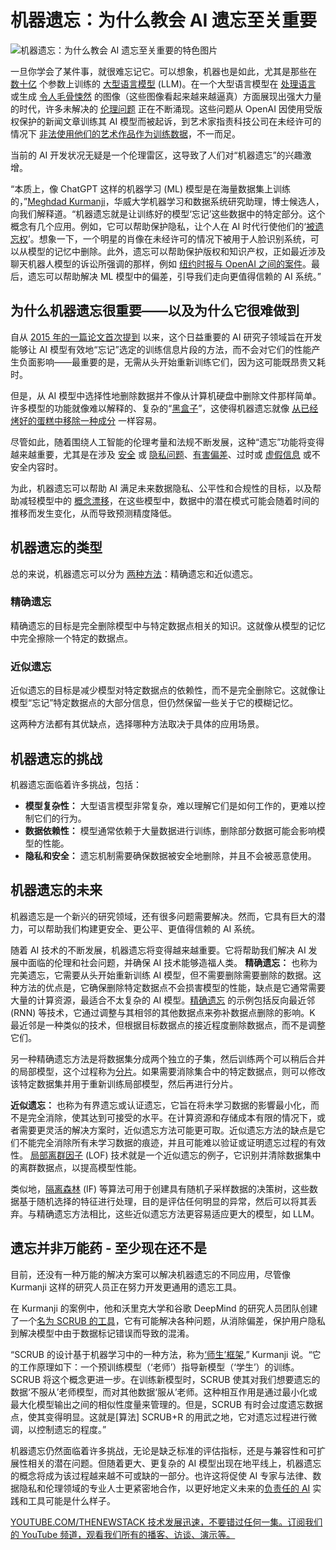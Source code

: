 # 机器遗忘：为什么教会 AI 遗忘至关重要

![机器遗忘：为什么教会 AI 遗忘至关重要的特色图片](https://cdn.thenewstack.io/media/2024/08/85a00206-kim-leary-2zl80uqruuu-unsplash-1024x683.jpg)

一旦你学会了某件事，就很难忘记它。可以想象，机器也是如此，尤其是那些在 [数十亿](https://thenewstack.io/large-language-models-open-source-llms-in-2023/) 个参数上训练的 [大型语言模型](https://thenewstack.io/what-is-a-large-language-model/) (LLM)。在一个大型语言模型在 [处理语言](https://thenewstack.io/the-building-blocks-of-llms-vectors-tokens-and-embeddings/) 或生成 [令人毛骨悚然](https://www.creativebloq.com/ai/viral-flux-ai-image-generator-images-show-were-out-of-the-uncanny-valley) 的图像（这些图像看起来越来越逼真）方面展现出强大力量的时代，许多未解决的 [伦理问题](https://thenewstack.io/the-power-and-ethical-dilemma-of-ai-image-generation-models/) 正在不断涌现。这些问题从 OpenAI 因使用受版权保护的新闻文章训练其 AI 模型而被起诉，到艺术家指责科技公司在未经许可的情况下 [非法使用他们的艺术作品作为训练数据](https://thenewstack.io/the-power-and-ethical-dilemma-of-ai-image-generation-models/)，不一而足。

当前的 AI 开发状况无疑是一个伦理雷区，这导致了人们对“机器遗忘”的兴趣激增。

“本质上，像 ChatGPT 这样的机器学习 (ML) 模型是在海量数据集上训练的，”[Meghdad Kurmanji](https://www.linkedin.com/in/meghdadk/)，华威大学机器学习和数据系统研究助理，博士候选人，向我们解释道。“机器遗忘就是让训练好的模型‘忘记’这些数据中的特定部分。这个概念有几个应用。例如，它可以帮助保护隐私，让个人在 AI 时代行使他们的‘[被遗忘权](https://www.weforum.org/agenda/2023/11/eu-right-to-be-forgotten-online-data/)’。想象一下，一个明星的肖像在未经许可的情况下被用于人脸识别系统，可以从模型的记忆中删除。此外，遗忘可以帮助保护版权和知识产权，正如最近涉及聊天机器人模型的诉讼所强调的那样，例如 [纽约时报与 OpenAI 之间的案件](https://theconversation.com/how-a-new-york-times-copyright-lawsuit-against-openai-could-potentially-transform-how-ai-and-copyright-work-221059)。最后，遗忘可以帮助解决 ML 模型中的偏差，引导我们走向更值得信赖的 AI 系统。”

## 为什么机器遗忘很重要——以及为什么它很难做到

自从 [2015 年的一篇论文首次提到](https://ieeexplore.ieee.org/document/7163042?arnumber=7163042&tag=1) 以来，这个日益重要的 AI 研究子领域旨在开发能够让 AI 模型有效地“忘记”选定的训练信息片段的方法，而不会对它们的性能产生负面影响——最重要的是，无需从头开始重新训练它们，因为这可能既昂贵又耗时。

但是，从 AI 模型中选择性地删除数据并不像从计算机硬盘中删除文件那样简单。许多模型的功能就像难以解释的、复杂的“[黑盒子](https://thenewstack.io/how-human-trust-varies-with-different-types-of-explainable-ai/)”，这使得机器遗忘就像 [从已经烤好的蛋糕中移除一种成分](https://www.microsoft.com/en-us/research/project/physics-of-agi/articles/whos-harry-potter-making-llms-forget-2/) 一样容易。

尽管如此，随着围绕人工智能的伦理考量和法规不断发展，这种“遗忘”功能将变得越来越重要，尤其是在涉及 [安全](https://thenewstack.io/the-security-risks-of-generative-ai-package-hallucinations/) 或 [隐私问题](https://thenewstack.io/llms-and-data-privacy-navigating-the-new-frontiers-of-ai/)、[有害偏差](https://thenewstack.io/big-questions-for-the-ethical-use-of-ai/)、过时或 [虚假信息](https://thenewstack.io/how-to-reduce-the-hallucinations-from-large-language-models/) 或不安全内容时。

为此，机器遗忘可以帮助 AI 满足未来数据隐私、公平性和合规性的目标，以及帮助减轻模型中的 [概念漂移](https://www.evidentlyai.com/ml-in-production/concept-drift)，在这些模型中，数据中的潜在模式可能会随着时间的推移而发生变化，从而导致预测精度降低。

## 机器遗忘的类型

总的来说，机器遗忘可以分为 [两种方法](https://arxiv.org/pdf/2209.02299)：精确遗忘和近似遗忘。

###  精确遗忘 

精确遗忘的目标是完全删除模型中与特定数据点相关的知识。这就像从模型的记忆中完全擦除一个特定的数据点。

###  近似遗忘 

近似遗忘的目标是减少模型对特定数据点的依赖性，而不是完全删除它。这就像让模型“忘记”特定数据点的大部分信息，但仍然保留一些关于它的模糊记忆。

这两种方法都有其优缺点，选择哪种方法取决于具体的应用场景。

## 机器遗忘的挑战

机器遗忘面临着许多挑战，包括：

* **模型复杂性：** 大型语言模型非常复杂，难以理解它们是如何工作的，更难以控制它们的行为。
* **数据依赖性：** 模型通常依赖于大量数据进行训练，删除部分数据可能会影响模型的性能。
* **隐私和安全：** 遗忘机制需要确保数据被安全地删除，并且不会被恶意使用。

## 机器遗忘的未来

机器遗忘是一个新兴的研究领域，还有很多问题需要解决。然而，它具有巨大的潜力，可以帮助我们构建更安全、更公平、更值得信赖的 AI 系统。

随着 AI 技术的不断发展，机器遗忘将变得越来越重要。它将帮助我们解决 AI 发展中面临的伦理和社会问题，并确保 AI 技术能够造福人类。
**精确遗忘：** 也称为完美遗忘，它需要从头开始重新训练 AI 模型，但不需要删除需要删除的数据。这种方法的优点是，它确保删除特定数据点不会损害模型的性能，缺点是它通常需要大量的计算资源，最适合不太复杂的 AI 模型。[精确遗忘](https://www.xda-developers.com/what-is-machine-unlearning/) 的示例包括反向最近邻 (RNN) 等技术，它通过调整与其相邻的其他数据点来弥补数据点删除的影响。K 最近邻是一种类似的技术，但根据目标数据点的接近程度删除数据点，而不是调整它们。

另一种精确遗忘方法是将数据集分成两个独立的子集，然后训练两个可以稍后合并的局部模型，这个过程称为[分片](https://softteco.com/blog/what-is-sharding)。如果需要消除集合中的特定数据点，则可以修改该特定数据集并用于重新训练局部模型，然后再进行分片。

**近似遗忘：** 也称为有界遗忘或认证遗忘，它旨在将未学习数据的影響最小化，而不是完全消除，使其达到可接受的水平。在计算资源和存储成本有限的情况下，或者需要更灵活的解决方案时，近似遗忘方法可能更可取。近似遗忘方法的缺点是它们不能完全消除所有未学习数据的痕迹，并且可能难以验证或证明遗忘过程的有效性。
[局部离群因子](https://towardsdatascience.com/local-outlier-factor-lof-algorithm-for-outlier-identification-8efb887d9843) (LOF) 技术就是一个近似遗忘的例子，它识别并清除数据集中的离群数据点，以提高模型性能。

类似地，[隔离森林](https://www.analyticsvidhya.com/blog/2021/07/anomaly-detection-using-isolation-forest-a-complete-guide/) (IF) 等算法可用于创建具有随机子采样数据的决策树，这些数据基于随机选择的特征进行处理，目的是评估任何明显的异常，然后可以将其丢弃。与精确遗忘方法相比，这些近似遗忘方法更容易适应更大的模型，如 LLM。

## 遗忘并非万能药 - 至少现在还不是
目前，还没有一种万能的解决方案可以解决机器遗忘的不同应用，尽管像 Kurmanji 这样的研究人员正在努力开发更通用的遗忘工具。

在 Kurmanji 的案例中，他和沃里克大学和谷歌 DeepMind 的研究人员团队创建了一个[名为 SCRUB 的工具](https://arxiv.org/pdf/2302.09880)，它有可能解决各种问题，从消除偏差，保护用户隐私到解决模型中由于数据标记错误而导致的混淆。

“SCRUB 的设计基于机器学习中的一种方法，称为[‘师生’框架](https://amit-s.medium.com/everything-you-need-to-know-about-knowledge-distillation-aka-teacher-student-model-d6ee10fe7276),” Kurmanji 说。“它的工作原理如下：一个预训练模型（‘老师’）指导新模型（‘学生’）的训练。SCRUB 将这个概念更进一步。在训练新模型时，SCRUB 使其对我们想要遗忘的数据‘不服从’老师模型，而对其他数据‘服从’老师。这种相互作用是通过最小化或最大化模型输出之间的相似性度量来管理的。但是，SCRUB 有时会过度遗忘数据点，使其变得明显。这就是[算法] SCRUB+R 的用武之地，它对遗忘过程进行微调，以控制遗忘的程度。”

机器遗忘仍然面临着许多挑战，无论是缺乏标准的评估指标，还是与兼容性和可扩展性相关的潜在问题。但随着更大、更复杂的 AI 模型出现在地平线上，机器遗忘的概念将成为该过程越来越不可或缺的一部分。也许这将促使 AI 专家与法律、数据隐私和伦理领域的专业人士更紧密地合作，以更好地定义未来的[负责任的 AI](https://thenewstack.io/responsible-ai-at-amazon-web-services-qa-with-diya-wynn/) 实践和工具可能是什么样子。

[
YOUTUBE.COM/THENEWSTACK
技术发展迅速，不要错过任何一集。订阅我们的 YouTube
频道，观看我们所有的播客、访谈、演示等。
](https://youtube.com/thenewstack?sub_confirmation=1)